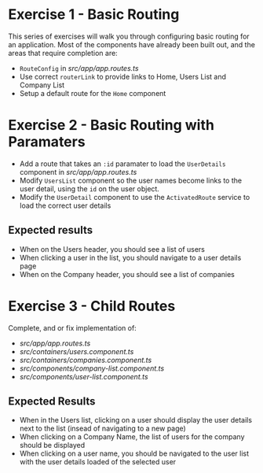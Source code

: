 # Exercise 1 - Basic Routing

This series of exercises will walk you through configuring basic routing for an application. Most of the components have already been built out, and the areas that require completion are:

* `RouteConfig` in _*src/app/app.routes.ts*_
* Use correct `routerLink` to provide links to Home, Users List and Company List
* Setup a default route for the `Home` component 

# Exercise 2 - Basic Routing with Paramaters

* Add a route that takes an `:id` paramater to load the `UserDetails` component in _*src/app/app.routes.ts*_
* Modify `UsersList` component so the user names become links to the user detail, using the `id` on the user object.
* Modify the `UserDetail` component to use the `ActivatedRoute` service to load the correct user details

## Expected results

* When on the Users header, you should see a list of users
* When clicking a user in the list, you should navigate to a user details page
* When on the Company header, you should see a list of companies

# Exercise 3 - Child Routes

Complete, and or fix implementation of:

* _src/app/app.routes.ts_
* _src/containers/users.component.ts_
* _src/containers/companies.component.ts_
* _src/components/company-list.component.ts_
* _src/components/user-list.component.ts_

## Expected Results

* When in the Users list, clicking on a user should display the user details next to the list (insead of navigating to a new page)
* When clicking on a Company Name, the list of users for the company should be displayed
* When clicking on a user name, you should be navigated to the user list with the user details loaded of the selected user
